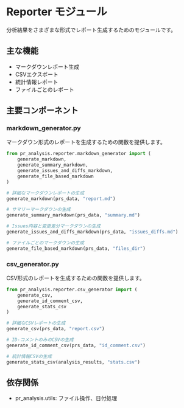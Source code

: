 # Reporter モジュール

分析結果をさまざまな形式でレポート生成するためのモジュールです。

## 主な機能

- マークダウンレポート生成
- CSVエクスポート
- 統計情報レポート
- ファイルごとのレポート

## 主要コンポーネント

### markdown_generator.py

マークダウン形式のレポートを生成するための関数を提供します。

```python
from pr_analysis.reporter.markdown_generator import (
    generate_markdown,
    generate_summary_markdown,
    generate_issues_and_diffs_markdown,
    generate_file_based_markdown
)

# 詳細なマークダウンレポートの生成
generate_markdown(prs_data, "report.md")

# サマリーマークダウンの生成
generate_summary_markdown(prs_data, "summary.md")

# Issues内容と変更差分マークダウンの生成
generate_issues_and_diffs_markdown(prs_data, "issues_diffs.md")

# ファイルごとのマークダウンの生成
generate_file_based_markdown(prs_data, "files_dir")
```

### csv_generator.py

CSV形式のレポートを生成するための関数を提供します。

```python
from pr_analysis.reporter.csv_generator import (
    generate_csv,
    generate_id_comment_csv,
    generate_stats_csv
)

# 詳細なCSVレポートの生成
generate_csv(prs_data, "report.csv")

# ID-コメントのみのCSVの生成
generate_id_comment_csv(prs_data, "id_comment.csv")

# 統計情報CSVの生成
generate_stats_csv(analysis_results, "stats.csv")
```

## 依存関係

- pr_analysis.utils: ファイル操作、日付処理
